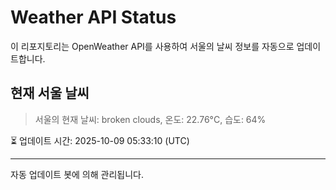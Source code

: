 
# Weather API Status

이 리포지토리는 OpenWeather API를 사용하여 서울의 날씨 정보를 자동으로 업데이트합니다.

## 현재 서울 날씨
> 서울의 현재 날씨: broken clouds, 온도: 22.76°C, 습도: 64%

⏳ 업데이트 시간: 2025-10-09 05:33:10 (UTC)

---
자동 업데이트 봇에 의해 관리됩니다.
